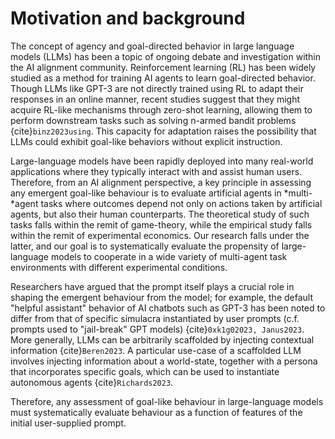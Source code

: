 
# Motivation and background

The concept of agency and goal-directed behavior in large language models
(LLMs) has been a topic of ongoing debate and investigation within the AI
alignment community. Reinforcement learning (RL) has been widely studied as a
method for training AI agents to learn goal-directed behavior. Though LLMs like
GPT-3 are not directly trained using RL to adapt their responses in an online
manner, recent studies suggest that they might acquire RL-like mechanisms
through zero-shot learning, allowing them to perform downstream tasks such as
solving n-armed bandit problems {cite}`binz2023using`. This capacity for
adaptation raises the possibility that LLMs could exhibit goal-like behaviors
without explicit instruction.

Large-language models have been rapidly deployed into many real-world
applications where they typically interact with and assist human users.
Therefore, from an AI alignment perspective, a key principle in assessing any
emergent goal-like behaviour is to evaluate artificial agents in *multi-*agent
tasks where outcomes depend not only on actions taken by artificial agents, but
also their human counterparts.  The theoretical study of such tasks falls
within the remit of game-theory, while the empirical study falls within the
remit of experimental economics.  Our research falls under the latter, and our
goal is to systematically evaluate the propensity of large-language models to
cooperate in a wide variety of multi-agent task environments with different
experimental conditions.

Researchers have argued that the prompt itself plays a crucial role in shaping
the emergent behaviour from the model; for example, the default "helpful
assistant" behavior of AI chatbots such as
GPT-3 has been noted to differ from that of specific simulacra instantiated by
user prompts (c.f. prompts used to "jail-break" GPT models) 
{cite}`0xk1g02023, Janus2023`. More generally, LLMs can be arbitrarily
scaffolded by injecting contextual information {cite}`Beren2023`. A particular
use-case of a scaffolded LLM involves injecting information about a 
world-state, together with a persona that incorporates specific goals, 
which can be used to instantiate autonomous agents {cite}`Richards2023`.

Therefore, any assessment of goal-like behaviour in large-language
models must systematically evaluate behaviour as a function of features of the
initial user-supplied prompt.

